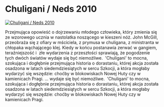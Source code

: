Chuligani / Neds 2010 
=============
[![Chuligani / Neds 2010 ](http://vidos.pl/images/player.gif)](http://vidos.pl/chuligani-neds-2010)

 Przejmująca opowieść o dojrzewaniu młodego człowieka, który zmienia się ze wzorowego ucznia w nastolatka noszącego w kieszeni nóż. John McGill, przeobraża się z ofiary w mściciela, z prymusa w chuligana, z ministranta w chłopaka wąchającego klej. Kiedy w końcu postanawia zerwać w gangiem, teraźniejszość i  złe wydarzenia z przeszłości sprawiają, że pogodzenie tych dwóch światów wydaje się być niemożliwe.  'Chuligani' to mocna, szokująca i dogłębnie przejmująca historia o dorastaniu, której akcja została osadzona w latach siedemdziesiątych w sercu Szkocji, a która mogłaby wydarzyć się wszędzie: choćby w blokowiskach Nowej Huty czy w kamienicach Pragi.  ... wydaje się być niemożliwe.  'Chuligani' to mocna, szokująca i dogłębnie przejmująca historia o dorastaniu, której akcja została osadzona w latach siedemdziesiątych w sercu Szkocji, a która mogłaby wydarzyć się wszędzie: choćby w blokowiskach Nowej Huty czy w kamienicach Pragi.
